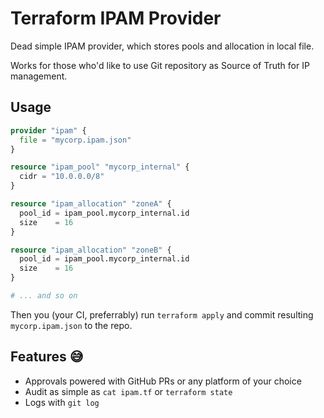 # Terraform IPAM Provider

Dead simple IPAM provider, which stores pools and allocation in local file.

Works for those who'd like to use Git repository as Source of Truth for IP management.

## Usage

```terraform
provider "ipam" {
  file = "mycorp.ipam.json"
}

resource "ipam_pool" "mycorp_internal" {
  cidr = "10.0.0.0/8"
}

resource "ipam_allocation" "zoneA" {
  pool_id = ipam_pool.mycorp_internal.id
  size    = 16
}

resource "ipam_allocation" "zoneB" {
  pool_id = ipam_pool.mycorp_internal.id
  size    = 16
}

# ... and so on
```

Then you (your CI, preferrably) run `terraform apply` and commit resulting `mycorp.ipam.json` to the repo.

## Features 😅

- Approvals powered with GitHub PRs or any platform of your choice
- Audit as simple as `cat ipam.tf` or `terraform state`
- Logs with `git log`
